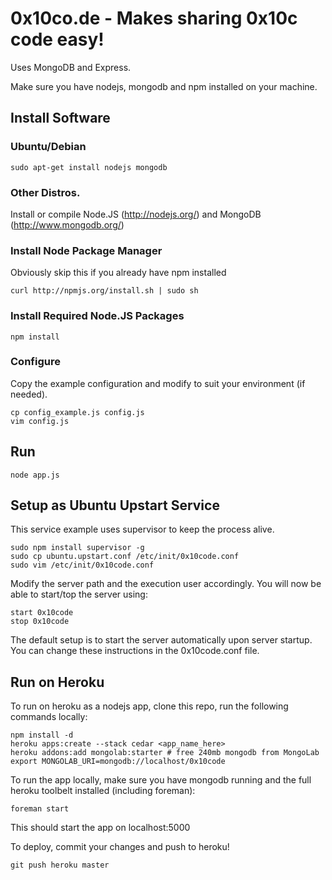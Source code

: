 # 0x10co.de - Makes sharing 0x10c code easy!

Uses MongoDB and Express.

Make sure you have nodejs, mongodb and npm installed on your machine.

## Install Software

### Ubuntu/Debian

    sudo apt-get install nodejs mongodb

### Other Distros.

Install or compile Node.JS (http://nodejs.org/) and MongoDB (http://www.mongodb.org/)

### Install Node Package Manager

Obviously skip this if you already have npm installed

    curl http://npmjs.org/install.sh | sudo sh

### Install Required Node.JS Packages

    npm install

### Configure

Copy the example configuration and modify to suit your environment (if needed).

    cp config_example.js config.js
    vim config.js

## Run

    node app.js

## Setup as Ubuntu Upstart Service

This service example uses supervisor to keep the process alive.

    sudo npm install supervisor -g
    sudo cp ubuntu.upstart.conf /etc/init/0x10code.conf
    sudo vim /etc/init/0x10code.conf

Modify the server path and the execution user accordingly. You will now be able to start/top the server using:

    start 0x10code
    stop 0x10code

The default setup is to start the server automatically upon server startup. You can change these instructions in the 0x10code.conf file.

## Run on Heroku

To run on heroku as a nodejs app, clone this repo, run the following commands locally:

    npm install -d
    heroku apps:create --stack cedar <app_name_here>
    heroku addons:add mongolab:starter # free 240mb mongodb from MongoLab
    export MONGOLAB_URI=mongodb://localhost/0x10code

To run the app locally, make sure you have mongodb running and the full heroku toolbelt installed (including foreman):

    foreman start

This should start the app on localhost:5000

To deploy, commit your changes and push to heroku!

    git push heroku master
